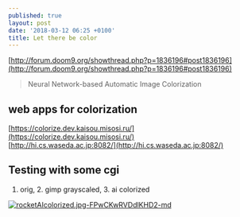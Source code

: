 ```yaml
---
published: true
layout: post
date: '2018-03-12 06:25 +0100'
title: Let there be color
---
```

[http://forum.doom9.org/showthread.php?p=1836196#post1836196](http://forum.doom9.org/showthread.php?p=1836196#post1836196)

> Neural Network-based Automatic Image Colorization

## web apps for colorization

[https://colorize.dev.kaisou.misosi.ru/](https://colorize.dev.kaisou.misosi.ru/)  
[http://hi.cs.waseda.ac.jp:8082/](http://hi.cs.waseda.ac.jp:8082/)

## Testing with some cgi

1. orig, 2. gimp grayscaled, 3. ai colorized

[![rocketAIcolorized.jpg-FPwCKwRVDdlKHD2-md](https://images.weserv.nl/?url=https://i.imgur.com/otoyEI2l.jpg)](https://images.weserv.nl/?url=https://i.imgur.com/otoyEI2.jpg)
